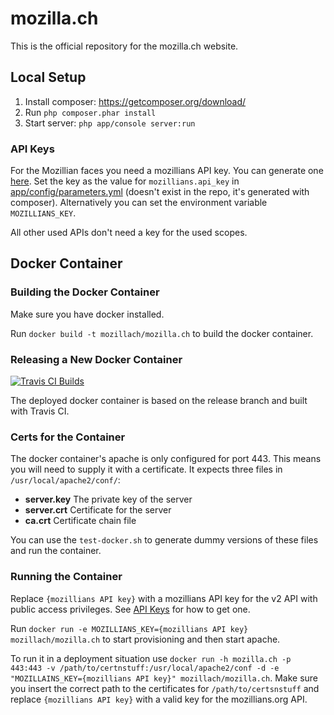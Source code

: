 # mozilla.ch

This is the official repository for the mozilla.ch website.

## Local Setup

1. Install composer: https://getcomposer.org/download/
2. Run ```php composer.phar install```
3. Start server: ```php app/console server:run ```

### API Keys
For the Mozillian faces you need a mozillians API key. You can generate one [here](https://mozillians.org/en-US/apikeys/). Set the key as the value for `mozillians.api_key` in [app/config/parameters.yml](/app/config/parameters.yml) (doesn't exist in the repo, it's generated with composer). Alternatively you can set the environment variable `MOZILLIANS_KEY`.

All other used APIs don't need a key for the used scopes.

## Docker Container

### Building the Docker Container
Make sure you have docker installed.

Run `docker build -t mozillach/mozilla.ch` to build the docker container.

### Releasing a New Docker Container
[![Travis CI Builds](https://travis-ci.org/mozillach/mozilla.ch.svg?branch=release)](https://travis-ci.org/mozillach/mozilla.ch)

The deployed docker container is based on the release branch and built with Travis CI.

### Certs for the Container
The docker container's apache is only configured for port 443. This means you will need to supply it with a certificate. It expects three files in `/usr/local/apache2/conf/`:
 - **server.key** The private key of the server
 - **server.crt** Certificate for the server
 - **ca.crt** Certificate chain file
 
You can use the `test-docker.sh` to generate dummy versions of these files and run the container.

### Running the Container
Replace `{mozillians API key}` with a mozillians API key for the v2 API with public access privileges. See [API Keys](#api-keys) for how to get one.

Run `docker run -e MOZILLIANS_KEY={mozillians API key} mozillach/mozilla.ch` to start provisioning and then start apache.

To run it in a deployment situation use `docker run -h mozilla.ch -p 443:443 -v /path/to/certnstuff:/usr/local/apache2/conf -d -e "MOZILLAINS_KEY={mozillians API key}" mozillach/mozilla.ch`. Make sure you insert the correct path to the certificates for `/path/to/certsnstuff` and replace `{mozillians API key}` with a valid key for the mozillians.org API.
